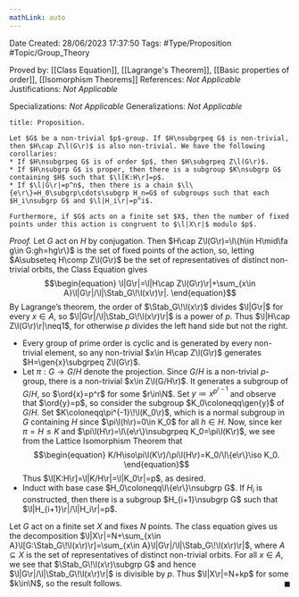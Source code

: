```yaml
---
mathLink: auto
---
```


<div class="topSpace"></div>

Date Created: 28/06/2023 17:37:50
Tags: #Type/Proposition #Topic/Group_Theory

Proved by: [[Class Equation]], [[Lagrange's Theorem]], [[Basic properties of order]], [[Isomorphism Theorems]]
References: <i>Not Applicable</i>
Justifications: <i>Not Applicable</i>

Specializations: <i>Not Applicable</i>
Generalizations: <i>Not Applicable</i>

``` ad-Proposition
title: Proposition.

Let $G$ be a non-trivial $p$-group. If $H\nsubgrpeq G$ is non-trivial, then $H\cap Z\l(G\r)$ is also non-trivial. We have the following corollaries:
* If $H\nsubgrpeq G$ is of order $p$, then $H\subgrpeq Z\l(G\r)$.
* If $H\nsubgrp G$ is proper, then there is a subgroup $K\nsubgrp G$ containing $H$ such that $\l[K:H\r]=p$.
* If $\l|G\r|=p^n$, then there is a chain $\l\{e\r\}=H_0\subgrp\cdots\subgrp H_n=G$ of subgroups such that each $H_i\nsubgrp G$ and $\l|H_i\r|=p^i$.

Furthermore, if $G$ acts on a finite set $X$, then the number of fixed points under this action is congruent to $\l|X\r|$ modulo $p$.

```

<i>Proof.</i> Let $G$ act on $H$ by conjugation. Then $H\cap Z\l(G\r)=\l\{h\in H\mid\fa g\in G:gh=hg\r\}$ is the set of fixed points of the action, so, letting $A\subseteq H\comp Z\l(G\r)$ be the set of representatives of distinct non-trivial orbits, the Class Equation gives
$$\begin{equation}
    \l|G\r|=\l|H\cap Z\l(G\r)\r|+\sum_{x\in A}\l|G\r|/\l|\Stab_G\!\l(x\r)\r|.
\end{equation}$$
By Lagrange’s theorem, the order of $\Stab_G\!\l(x\r)$ divides $\l|G\r|$ for every $x\in A$, so $\l|G\r|/\l|\Stab_G\!\l(x\r)\r|$ is a power of $p$. Thus $\l|H\cap Z\l(G\r)\r|\neq1$, for otherwise $p$ divides the left hand side but not the right.
* Every group of prime order is cyclic and is generated by every non-trivial element, so any non-trivial $x\in H\cap Z\l(G\r)$ generates $H=\gen{x}\subgrpeq Z\l(G\r)$.
* Let $\pi:G\to G/H$ denote the projection. Since $G/H$ is a non-trivial $p$-group, there is a non-trivial $x\in Z\l(G/H\r)$. It generates a subgroup of $G/H$, so $\ord{x}=p^r$ for some $r\in\N$. Set $y\coloneqq x^{p^{r-1}}$ and observe that $\ord{y}=p$, so consider the subgroup $K_0\coloneqq\gen{y}$ of $G/H$. Set $K\coloneqq\pi^{-1}\!\l(K_0\r)$, which is a normal subgroup in $G$ containing $H$ since $\pi\l(h\r)=0\in K_0$ for all $h\in H$. Now, since $\ker\pi=H\leq K$ and $\pi\l(H\r)=\l\{e\r\}\nsubgrpeq K_0=\pi\l(K\r)$, we see from the Lattice Isomorphism Theorem that
$$\begin{equation}
    K/H\iso\pi\l(K\r)/\pi\l(H\r)=K_0/\l\{e\r\}\iso K_0.
\end{equation}$$
Thus $\l[K:H\r]=\l|K/H\r|=\l|K_0\r|=p$, as desired.
* Induct with base case $H_0\coloneqq\l\{e\r\}\nsubgrp G$. If $H_i$ is constructed, then there is a subgroup $H_{i+1}\nsubgrp G$ such that $\l|H_{i+1}\r|/\l|H_i\r|=p$.

Let $G$ act on a finite set $X$ and fixes $N$ points. The class equation gives us the decomposition $\l|X\r|=N+\sum_{x\in A}\l[G:\Stab_G\!\l(x\r)\r]=\sum_{x\in A}\l|G\r|/\l|\Stab_G\!\l(x\r)\r|$, where $A\subseteq X$ is the set of representatives of distinct non-trivial orbits. For all $x\in A$, we see that $\Stab_G\!\l(x\r)\subgrp G$ and hence $\l|G\r|/\l|\Stab_G\!\l(x\r)\r|$ is divisible by $p$. Thus $\l|X\r|=N+kp$ for some $k\in\N$, so the result follows.<span style="float:right;">$\blacksquare$</span>
